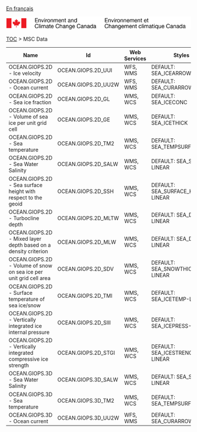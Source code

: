 [En français](geomet-giops_fr.md)

![ECCC logo](../../img_eccc-logo.png)

[TOC](../geomet-giops_en.md) > MSC Data


Name                                                               | Id                  | Web Services | Styles                            
-------------------------------------------------------------------|---------------------|--------------|-----------------------------------
OCEAN.GIOPS.2D - Ice velocity                                      | OCEAN.GIOPS.2D_UUI  | WFS, WMS     | DEFAULT: SEA_ICEARROW             
OCEAN.GIOPS.2D - Ocean current                                     | OCEAN.GIOPS.2D_UU2W | WFS, WMS     | DEFAULT: SEA_CURARROW             
OCEAN.GIOPS.2D - Sea ice fraction                                  | OCEAN.GIOPS.2D_GL   | WMS, WCS     | DEFAULT: SEA_ICECONC              
OCEAN.GIOPS.2D - Volume of sea ice per unit grid cell              | OCEAN.GIOPS.2D_GE   | WMS, WCS     | DEFAULT: SEA_ICETHICK             
OCEAN.GIOPS.2D - Sea temperature                                   | OCEAN.GIOPS.2D_TM2  | WMS, WCS     | DEFAULT: SEA_TEMPSURF             
OCEAN.GIOPS.2D - Sea Water Salinity                                | OCEAN.GIOPS.2D_SALW | WMS, WCS     | DEFAULT: SEA_SALT-LINEAR          
OCEAN.GIOPS.2D - Sea surface height with respect to the geoid      | OCEAN.GIOPS.2D_SSH  | WMS, WCS     | DEFAULT: SEA_SURFACE_HEIGHT-LINEAR
OCEAN.GIOPS.2D - Turbocline depth                                  | OCEAN.GIOPS.2D_MLTW | WMS, WCS     | DEFAULT: SEA_DEPTH-LINEAR         
OCEAN.GIOPS.2D - Mixed layer depth based on a density criterion    | OCEAN.GIOPS.2D_MLW  | WMS, WCS     | DEFAULT: SEA_DEPTH-LINEAR         
OCEAN.GIOPS.2D - Volume of snow on sea ice per unit grid cell area | OCEAN.GIOPS.2D_SDV  | WMS, WCS     | DEFAULT: SEA_SNOWTHICK-LINEAR     
OCEAN.GIOPS.2D - Surface temperature of sea ice/snow               | OCEAN.GIOPS.2D_TMI  | WMS, WCS     | DEFAULT: SEA_ICETEMP-LINEAR       
OCEAN.GIOPS.2D - Vertically integrated ice internal pressure       | OCEAN.GIOPS.2D_SIII | WMS, WCS     | DEFAULT: SEA_ICEPRESS-LINEAR      
OCEAN.GIOPS.2D - Vertically integrated compressive ice strength    | OCEAN.GIOPS.2D_STGI | WMS, WCS     | DEFAULT: SEA_ICESTRENGTH-LINEAR   
OCEAN.GIOPS.3D - Sea Water Salinity                                | OCEAN.GIOPS.3D_SALW | WMS, WCS     | DEFAULT: SEA_SALT-LINEAR          
OCEAN.GIOPS.3D - Sea temperature                                   | OCEAN.GIOPS.3D_TM2  | WMS, WCS     | DEFAULT: SEA_TEMPSURF             
OCEAN.GIOPS.3D - Ocean current                                     | OCEAN.GIOPS.3D_UU2W | WFS, WMS     | DEFAULT: SEA_CURARROW             

